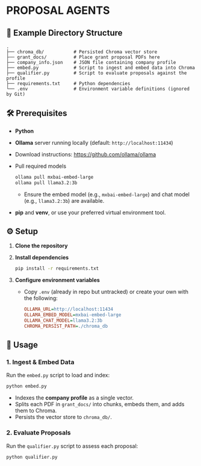 # PROPOSAL AGENTS

## 📂 Example Directory Structure

```
.
├── chroma_db/           # Persisted Chroma vector store
├── grant_docs/          # Place grant proposal PDFs here
├── company_info.json    # JSON file containing company profile
├── embed.py             # Script to ingest and embed data into Chroma
├── qualifier.py         # Script to evaluate proposals against the profile
├── requirements.txt     # Python dependencies
└── .env                 # Environment variable definitions (ignored by Git)
```

## 🛠 Prerequisites

* **Python**
* **Ollama** server running locally (default: `http://localhost:11434`)
* Download instructions: https://github.com/ollama/ollama
* Pull required models
   ```bash
  ollama pull mxbai-embed-large
  ollama pull llama3.2:3b
   ```

  * Ensure the embed model (e.g., `mxbai-embed-large`) and chat model (e.g., `llama3.2:3b`) are available.
* **pip** and **venv**, or use your preferred virtual environment tool.

## ⚙️ Setup

1. **Clone the repository**

2. **Install dependencies**

   ```bash
   pip install -r requirements.txt
   ```

3. **Configure environment variables**

   * Copy `.env` (already in repo but untracked) or create your own with the following:

     ```ini
     OLLAMA_URL=http://localhost:11434
     OLLAMA_EMBED_MODEL=mxbai-embed-large
     OLLAMA_CHAT_MODEL=llama3.2:3b
     CHROMA_PERSIST_PATH=./chroma_db
     ```

## 🚀 Usage

### 1. Ingest & Embed Data

Run the `embed.py` script to load and index:

```bash
python embed.py
```

* Indexes the **company profile** as a single vector.
* Splits each PDF in `grant_docs/` into chunks, embeds them, and adds them to Chroma.
* Persists the vector store to `chroma_db/`.

### 2. Evaluate Proposals

Run the `qualifier.py` script to assess each proposal:

```bash
python qualifier.py
```


